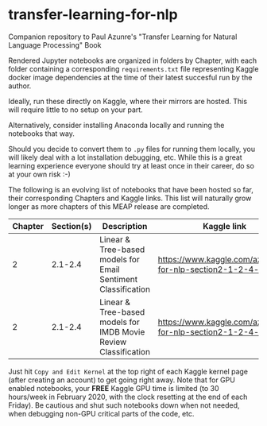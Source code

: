 # transfer-learning-for-nlp
Companion repository to Paul Azunre's "Transfer Learning for Natural Language Processing" Book

Rendered Jupyter notebooks are organized in folders by Chapter, with each folder containing a corresponding `requirements.txt` file representing Kaggle docker image dependencies at the time of their latest succesful run by the author.

Ideally, run these directly on Kaggle, where their mirrors are hosted. This will require little to no setup on your part.

Alternatively, consider installing Anaconda locally and running the notebooks that way.

Should you decide to convert them to `.py` files for running them locally, you will likely deal with a lot installation debugging, etc. While this is a great learning experience everyone should try at least once in their career, do so at your own risk :-)

The following is an evolving list of notebooks that have been hosted so far, their corresponding Chapters and Kaggle links. This list will naturally grow longer as more chapters of this MEAP release are completed.


| Chapter  | Section(s) | Description | Kaggle link 
|-------------|-------------|-------------|-------------|
| 2 | 2.1-2.4 | Linear & Tree-based models for Email Sentiment Classification | https://www.kaggle.com/azunre/tl-for-nlp-section2-1-2-4-emails
| 2 | 2.1-2.4 | Linear & Tree-based models for IMDB Movie Review Classification | https://www.kaggle.com/azunre/tl-for-nlp-section2-1-2-4-movies


Just hit `Copy and Edit Kernel` at the top right of each Kaggle kernel page (after creating an account) to get going right away. Note that for GPU enabled notebooks, your **FREE** Kaggle GPU time is limited (to 30 hours/week in February 2020, with the clock resetting at the end of each Friday). Be cautious and shut such notebooks down when not needed, when debugging non-GPU critical parts of the code, etc.




